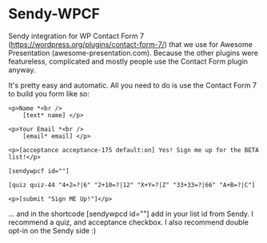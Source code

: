 Sendy-WPCF
==========

Sendy integration for WP Contact Form 7 (https://wordpress.org/plugins/contact-form-7/) that we use for Awesome Presentation (awesome-presentation.com). Because the other plugins were featureless, complicated and mostly people use the Contact Form plugin anyway.

It's pretty easy and automatic. All you need to do is use the Contact Form 7 to build you form like so:

```
<p>Name *<br />
    [text* name] </p>

<p>Your Email *<br />
    [email* email] </p>

<p>[acceptance acceptance-175 default:on] Yes! Sign me up for the BETA list!</p>

[sendywpcf id=""]

[quiz quiz-44 "4+2=?|6" "2+10=?|12" "X+Y=?|Z" "33+33=?|66" "A+B=?|C"]

<p>[submit "Sign ME Up!"]</p>
```

... and in the shortcode [sendywpcd id=""] add in your list id from Sendy. I recommend a quiz, and acceptance checkbox. I also recommend double opt-in on the Sendy side :)
